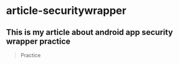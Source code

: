 # article-securitywrapper
## This is my article about android app security wrapper practice
> Practice
